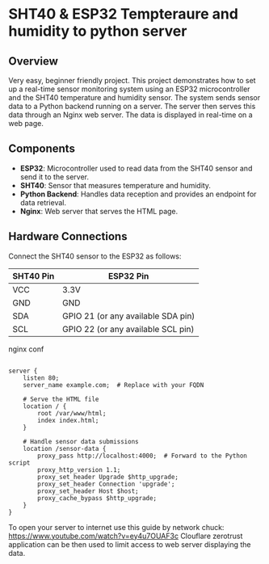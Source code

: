# SHT40 & ESP32 Tempteraure and humidity to python server

## Overview

Very easy, beginner friendly project. 
This project demonstrates how to set up a real-time sensor monitoring system using an ESP32 microcontroller and the SHT40 temperature and humidity sensor. The system sends sensor data to a Python backend running on a server. The server then serves this data through an Nginx web server. The data is displayed in real-time on a web page.

## Components

- **ESP32**: Microcontroller used to read data from the SHT40 sensor and send it to the server.
- **SHT40**: Sensor that measures temperature and humidity.
- **Python Backend**: Handles data reception and provides an endpoint for data retrieval.
- **Nginx**: Web server that serves the HTML page.

## Hardware Connections

Connect the SHT40 sensor to the ESP32 as follows:

| SHT40 Pin | ESP32 Pin                |
|-----------|---------------------------|
| VCC       | 3.3V                      |
| GND       | GND                       |
| SDA       | GPIO 21 (or any available SDA pin) |
| SCL       | GPIO 22 (or any available SCL pin) |


nginx conf
```

server {
    listen 80;
    server_name example.com;  # Replace with your FQDN

    # Serve the HTML file
    location / {
        root /var/www/html;
        index index.html;
    }

    # Handle sensor data submissions
    location /sensor-data {
        proxy_pass http://localhost:4000;  # Forward to the Python script
        proxy_http_version 1.1;
        proxy_set_header Upgrade $http_upgrade;
        proxy_set_header Connection 'upgrade';
        proxy_set_header Host $host;
        proxy_cache_bypass $http_upgrade;
    }
}
```

To open your server to internet use this guide by network chuck:
https://www.youtube.com/watch?v=ey4u7OUAF3c
Clouflare zerotrust application can be then used to limit access to web server displaying the data.
